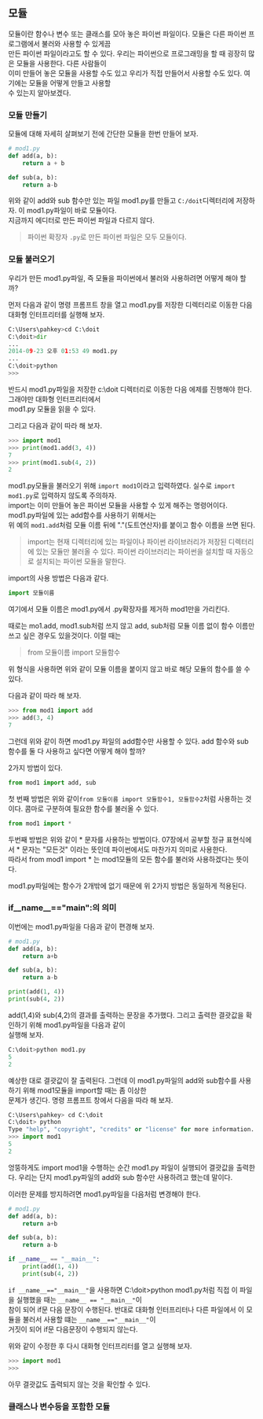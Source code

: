 ## 모듈

모듈이란 함수나 변수 또는 클래스를 모아 놓은 파이썬 파일이다. 모듈은 다른 파이썬 프로그램에서 불러와 사용할 수 있게끔  
만든 파이썬 파일이라고도 할 수 있다. 우리는 파이썬으로 프로그래밍을 할 때 굉장히 많은 모듈을 사용한다. 다른 사람들이  
이미 만들어 놓은 모듈을 사용할 수도 있고 우리가 직접 만들어서 사용할 수도 있다. 여기에는 모듈을 어떻게 만들고 사용할  
수 있는지 알아보겠다.  

### 모듈 만들기

모듈에 대해 자세히 살펴보기 전에 간단한 모듈을 한번 만들어 보자.  
```python
# mod1.py
def add(a, b):
    return a + b

def sub(a, b): 
    return a-b
```

위와 같이 add와 sub 함수만 있는 파일 mod1.py를 만들고 ```C:/doit```디렉터리에 저장하자. 이 mod1.py파일이 바로 모듈이다.  
지금까지 에디터로 만든 파이썬 파일과 다르지 않다.  
> 파이썬 확장자 ```.py```로 만든 파이썬 파일은 모두 모듈이다.

### 모듈 불러오기

우리가 만든 mod1.py파일, 즉 모듈을 파이썬에서 불러와 사용하려면 어떻게 해야 할까?

먼저 다음과 같이 명령 프롬프트 창을 열고 mod1.py를 저장한 디렉터리로 이동한 다음 대화형 인터프리터를 실행해 보자.  

```python
C:\Users\pahkey>cd C:\doit
C:\doit>dir
...
2014-09-23 오후 01:53 49 mod1.py
...
C:\doit>python
>>> 
```

반드시 mod1.py파일을 저장한 c:\doit 디렉터리로 이동한 다음 에제를 진행해야 한다. 그래야만 대화형 인터프리터에서  
mod1.py 모듈을 읽을 수 있다.  

그리고 다음과 같이 따라 해 보자.  

```python
>>> import mod1
>>> print(mod1.add(3, 4))
7
>>> print(mod1.sub(4, 2))
2
```

mod1.py모듈을 불러오기 위해 ```import mod1```이라고 입력하였다. 실수로 ```import mod1.py```로 입력하지 않도록 주의하자.  
import는 이미 만들어 놓은 파이썬 모듈을 사용할 수 있게 해주는 명령어이다. mod1.py파일에 있는 add함수를 사용하기 위해서는  
위 예의 ```mod1.add```처럼 모듈 이름 뒤에 "."(도트연산자)를 붙이고 함수 이름을 쓰면 된다.  

> import는 현재 디렉터리에 있는 파일이나 파이썬 라이브러리가 저장된 디렉터리에 있는 모듈만 불러올 수 있다.
> 파이썬 라이브러리는 파이썬을 설치할 때 자동으로 설치되는 파이썬 모듈을 말한다.

import의 사용 방법은 다음과 같다.
```python
import 모듈이름
```

여기에서 모듈 이름은 mod1.py에서 .py확장자를 제거하 mod1만을 가리킨다.  

때로는 mo1.add, mod1.sub처럼 쓰지 않고 add, sub처럼 모듈 이름 없이 함수 이름만 쓰고 싶은 경우도 있을것이다. 이럴 때는  
> from 모듈이름 import 모듈함수

위 형식을 사용하면 위와 같이 모듈 이름을 붙이지 않고 바로 해당 모듈의 함수를 쓸 수 있다.

다음과 같이 따라 해 보자.
```python
>>> from mod1 import add
>>> add(3, 4)
7
```

그런데 위와 같이 하면 mod1.py 파일의 add함수만 사용할 수 있다. add 함수와 sub 함수를 둘 다 사용하고 싶다면 어떻게 해야 할까?  

2가지 방법이 있다.
```python
from mod1 import add, sub
```
첫 번째 방법은 위와 같이```from 모듈이름 import 모듈함수1, 모듈함수2```처럼 사용하는 것이다. 콤마로 구분하여 필요한 함수를 불러올 수 있다.  
```python
from mod1 import *
```
두번째 방법은 위와 같이 * 문자를 사용하는 방법이다. 07장에서 공부할 정규 표현식에서 * 문자는 "모든것" 이라는 뜻인데 파이썬에서도 마찬가지 의미로 사용한다.  
따라서 from mod1 import * 는 mod1모듈의 모든 함수를 불러와 사용하겠다는 뜻이다.  

mod1.py파일에는 함수가 2개밖에 없기 때문에 위 2가지 방법은 동일하게 적용된다.  

### if__name__=="__main__":의 의미

이번에는 mod1.py파일을 다음과 같이 편경해 보자.  
```python
# mod1.py 
def add(a, b): 
    return a+b

def sub(a, b): 
    return a-b

print(add(1, 4))
print(sub(4, 2))
```
add(1,4)와 sub(4,2)의 결과를 출력하는 문장을 추가했다. 그리고 출력한 결괏값을 확인하기 위해 mod1.py파일을 다음과 같이  
실행해 보자.  
```python
C:\doit>python mod1.py
5
2
```
예상한 대로 결괏값이 잘 출력된다. 그런데 이 mod1.py파일의 add와 sub함수를 사용하기 위해 mod1모듈을 import할 때는 좀 이상한  
문제가 생긴다. 명령 프롬프트 창에서 다음을 따라 해 보자.  
```python
C:\Users\pahkey> cd C:\doit
C:\doit> python
Type "help", "copyright", "credits" or "license" for more information.
>>> import mod1
5
2
```
엉뚱하게도 import mod1을 수행하는 순간 mod1.py 파일이 실행되어 결괏값을 출력한다. 우리는 단지 mod1.py파일의 add와 sub 함수만 사용하려고 했는데 말이다.  

이러한 문제를 방지하려면 mod1.py파일을 다음처럼 변경해야 한다.  
```python
# mod1.py 
def add(a, b): 
    return a+b

def sub(a, b): 
    return a-b

if __name__ == "__main__":
    print(add(1, 4))
    print(sub(4, 2))
```
```if __name__=="__main__"```을 사용하면 C:\doit>python mod1.py처럼 직접 이 파일을 실행했을 때는 ```__name__ == "__main__"```이  
참이 되어 if문 다음 문장이 수행된다. 반대로 대화형 인터프리터나 다른 파일에서 이 모듈을 불러서 사용할 떄는 ```__name__=="__main__"```이  
거짓이 되어 if문 다음문장이 수행되지 않는다.

위와 같이 수정한 후 다시 대화형 인터프리터를 열고 실행해 보자.  
```python
>>> import mod1
>>>
```
아무 결괏값도 출력되지 않는 것을 확인할 수 있다.  

### 클래스나 변수등을 포함한 모듈
